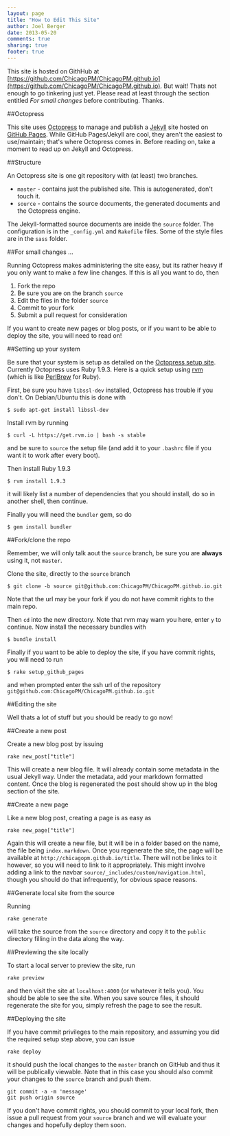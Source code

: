 ```yaml
---
layout: page
title: "How to Edit This Site"
author: Joel Berger
date: 2013-05-20
comments: true
sharing: true
footer: true
---
```


This site is hosted on GithHub at [https://github.com/ChicagoPM/ChicagoPM.github.io](https://github.com/ChicagoPM/ChicagoPM.github.io). But wait! Thats not enough to go tinkering just yet. Please read at least through the section entitled _For small changes_ before contributing. Thanks.

##Octopress

This site uses [Octopress](http://octopress.org/) to manage and publish a [Jekyll](http://github.com/mojombo/jekyll) site hosted on [GitHub Pages](http://pages.github.com/). While GitHub Pages/Jekyll are cool, they aren't the easiest to use/maintain; that's where Octopress comes in. Before reading on, take a moment to read up on Jekyll and Octopress.

##Structure

An Octopress site is one git repository with (at least) two branches.

* `master` - contains just the published site. This is autogenerated, don't touch it.
* `source` - contains the source documents, the generated documents and the Octopress engine.

The Jekyll-formatted source documents are inside the `source` folder. The configuration is in the `_config.yml` and `Rakefile` files. Some of the style files are in the `sass` folder.

##For small changes ...

Running Octopress makes administering the site easy, but its rather heavy if you only want to make a few line changes. If this is all you want to do, then

1. Fork the repo
2. Be sure you are on the branch `source`
3. Edit the files in the folder `source`
4. Commit to your fork
5. Submit a pull request for consideration

If you want to create new pages or blog posts, or if you want to be able to deploy the site, you will need to read on!

##Setting up your system

Be sure that your system is setup as detailed on the [Octopress setup site](http://octopress.org/docs/setup/). Currently Octopress uses Ruby 1.9.3. Here is a quick setup using [rvm](https://rvm.io/) (which is like [PerlBrew](http://perlbrew.pl/) for Ruby).

First, be sure you have `libssl-dev` installed, Octopress has trouble if you don't. On Debian/Ubuntu this is done with

    $ sudo apt-get install libssl-dev

Install rvm by running

    $ curl -L https://get.rvm.io | bash -s stable

and be sure to `source` the setup file (and add it to your `.bashrc` file if you want it to work after every boot).

Then install Ruby 1.9.3

    $ rvm install 1.9.3

it will likely list a number of dependencies that you should install, do so in another shell, then continue.

Finally you will need the `bundler` gem, so do

    $ gem install bundler

##Fork/clone the repo

Remember, we will only talk aout the `source` branch, be sure you are **always** using it, not `master`.

Clone the site, directly to the `source` branch

    $ git clone -b source git@github.com:ChicagoPM/ChicagoPM.github.io.git

Note that the url may be your fork if you do not have commit rights to the main repo.

Then `cd` into the new directory. Note that rvm may warn you here, enter `y` to continue. Now install the necessary bundles with 

    $ bundle install

Finally if you want to be able to deploy the site, if you have commit rights, you will need to run

    $ rake setup_github_pages

and when prompted enter the ssh url of the repository `git@github.com:ChicagoPM/ChicagoPM.github.io.git`

##Editing the site

Well thats a lot of stuff but you should be ready to go now!

##Create a new post

Create a new blog post by issuing 

    rake new_post["title"]

This will create a new blog file. It will already contain some metadata in the usual Jekyll way. Under the metadata, add your markdown formatted content. Once the blog is regenerated the post should show up in the blog section of the site.

##Create a new page

Like a new blog post, creating a page is as easy as

    rake new_page["title"]

Again this will create a new file, but it will be in a folder based on the name, the file being `index.markdown`. Once you regenerate the site, the page will be available at `http://chicagopm.github.io/title`. There will not be links to it however, so you will need to link to it appropriately. This might involve adding a link to the navbar `source/_includes/custom/navigation.html`, though you should do that infrequently, for obvious space reasons.

##Generate local site from the source

Running

    rake generate

will take the source from the `source` directory and copy it to the `public` directory filling in the data along the way.

##Previewing the site locally

To start a local server to preview the site, run

    rake preview

and then visit the site at `localhost:4000` (or whatever it tells you). You should be able to see the site. When you save source files, it should regenerate the site for you, simply refresh the page to see the result.

##Deploying the site

If you have commit privileges to the main repository, and assuming you did the required setup step above, you can issue 

    rake deploy

it should push the local changes to the `master` branch on GitHub and thus it will be publically viewable. Note that in this case you should also commit your changes to the `source` branch and push them.

    git commit -a -m 'message'
    git push origin source

If you don't have commit rights, you should commit to your local fork, then issue a pull request from your `source` branch and we will evaluate your changes and hopefully deploy them soon.


